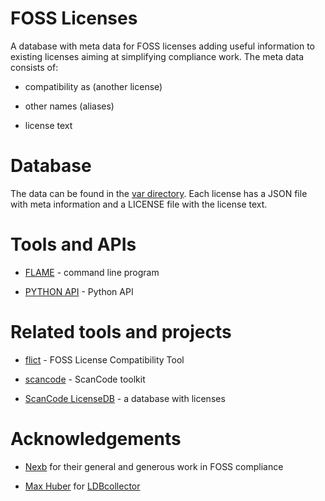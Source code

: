 <!--
SPDX-FileCopyrightText: 2023 Henrik Sandklef <hesa@sandklef.com>

SPDX-License-Identifier: GPL-3.0-or-later
-->

# FOSS Licenses 

A database with meta data for FOSS licenses adding useful information to existing licenses aiming at simplifying compliance work. The meta data consists of:

* compatibility as (another license)

* other names (aliases)

* license text

# Database

The data can be found in the [var directory](https://github.com/hesa/foss-licenses/tree/main/var). Each license has a JSON file with meta information and a LICENSE file with the license text.

# Tools and APIs

* [FLAME](https://github.com/hesa/foss-licenses/blob/main/FLAME.md) - command line program

* [PYTHON API](https://github.com/hesa/foss-licenses/blob/main/PYTHON_API.md) - Python API

# Related tools and projects

* [flict](https://github.com/vinland-technology/flict) - FOSS License Compatibility Tool 

* [scancode](https://github.com/nexB/scancode-toolkit) - ScanCode toolkit

* [ScanCode LicenseDB](https://scancode-licensedb.aboutcode.org/) - a database with licenses

# Acknowledgements

* [Nexb](https://www.nexb.com/) for their general and generous work in FOSS compliance

* [Max Huber](https://github.com/maxhbr) for [LDBcollector](https://github.com/maxhbr/LDBcollector) 